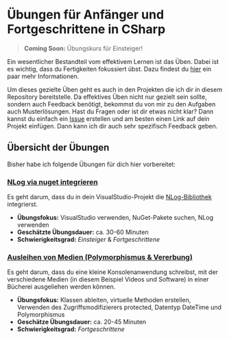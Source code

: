 # Übungen für Anfänger und Fortgeschrittene in CSharp

> **Coming Soon:** Übungskurs für Einsteiger!

Ein wesentlicher Bestandteil vom effektivem Lernen ist das Üben. Dabei ist es wichtig, dass du Fertigkeiten fokussiert übst. Dazu findest du [hier](http://www.lernmoment.de/alle/ueben-mit-coding-katas/) ein paar mehr Informationen.

Um dieses gezielte Üben geht es auch in den Projekten die ich dir in diesem Repository bereitstelle. Da effektives Üben nicht nur gezielt sein sollte, sondern auch Feedback benötigt, bekommst du von mir zu den Aufgaben auch Musterlösungen. Hast du Fragen oder ist dir etwas nicht klar? Dann kannst du einfach ein [Issue](https://github.com/LernMoment/csharp-uebungen/issues/new) erstellen und am besten einen Link auf dein Projekt einfügen. Dann kann ich dir auch sehr spezifisch Feedback geben.

## Übersicht der Übungen

Bisher habe ich folgende Übungen für dich hier vorbereitet:

### [NLog via nuget integrieren](https://github.com/LernMoment/csharp-uebungen/tree/master/BibliothekenIntegrieren-NLog)
Es geht darum, dass du in dein VisualStudio-Projekt die [NLog-Bibliothek](http://nlog-project.org) integrierst.

  - **Übungsfokus:** VisualStudio verwenden, NuGet-Pakete suchen, NLog verwenden
  - **Geschätzte Übungsdauer:** ca. 30-60 Minuten
  - **Schwierigkeitsgrad:** *Einsteiger* & *Fortgeschrittene*

### [Ausleihen von Medien (Polymorphismus & Vererbung)](https://github.com/LernMoment/csharp-uebungen/tree/master/VererbungGrundlagen_Buecherei)
Es geht darum, dass du eine kleine Konsolenanwendung schreibst, mit der verschiedene Medien (in diesem Beispiel Videos und Software) in einer Bücherei ausgeliehen werden können.

  - **Übungsfokus:** Klassen ableiten, virtuelle Methoden erstellen, Verwenden des Zugriffsmodifizierers protected, Datentyp DateTime und Polymorphismus
  - **Geschätze Übungsdauer:** ca. 20-45 Minuten
  - **Schwierigkeitsgrad:** *Fortgeschrittene*
